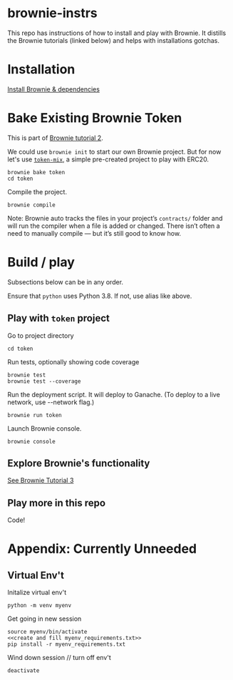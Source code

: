 # brownie-instrs
This repo has instructions of how to install and play with Brownie. It distills the Brownie tutorials (linked below) and helps with installations gotchas.

# Installation

[Install Brownie & dependencies](README_install.md)

# Bake Existing Brownie Token
This is part of [Brownie tutorial 2](https://medium.com/better-programming/getting-started-with-brownie-part-2-615a1eec167f).

We could use `brownie init` to start our own Brownie project. But for now let's use [`token-mix`](https://github.com/brownie-mix/token-mix), a simple pre-created project to play with ERC20.
```
brownie bake token
cd token
```

Compile the project.
```
brownie compile
```

Note: Brownie auto tracks the files in your project’s `contracts/` folder and will run the compiler when a file is added or changed. There isn’t often a need to manually compile — but it’s still good to know how.


# Build / play

Subsections below can be in any order.

Ensure that `python` uses Python 3.8. If not, use alias like above.

## Play with `token` project

Go to project directory
```
cd token
```

Run tests, optionally showing code coverage
```
brownie test
brownie test --coverage
```

Run the deployment script. It will deploy to Ganache. (To deploy to a live network, use --network flag.)
```
brownie run token
```

Launch Brownie console.
```
brownie console
```

## Explore Brownie's functionality

[See Brownie Tutorial 3](https://medium.com/better-programming/getting-started-with-brownie-part-3-ef6bfa9867d7)

## Play more in this repo
Code!

# Appendix: Currently Unneeded

## Virtual Env't 

Initalize virtual env't
```console
python -m venv myenv
```

Get going in new session
```console
source myenv/bin/activate 
<<create and fill myenv_requirements.txt>>
pip install -r myenv_requirements.txt 
```

Wind down session // turn off env't
```console
deactivate
```
